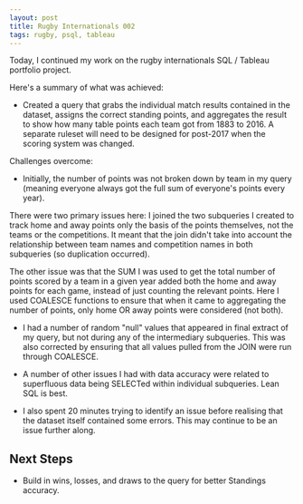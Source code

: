 ```yaml
---
layout: post
title: Rugby Internationals 002
tags: rugby, psql, tableau
---
```


Today, I continued my work on the rugby internationals SQL / Tableau portfolio project.

Here's a summary of what was achieved:
* Created a query that grabs the individual match results contained in the dataset, assigns the correct standing points, and aggregates the result to show how many table points each team got from 1883 to 2016. A separate ruleset will need to be designed for post-2017 when the scoring system was changed.

Challenges overcome:
* Initially, the number of points was not broken down by team in my query (meaning everyone always got the full sum of everyone's points every year). 

There were two primary issues here: I joined the two subqueries I created to track home and away points only the basis of the points themselves, not the teams or the competitions. It meant that the join didn't take into account the relationship between team names and competition names in both subqueries (so duplication occurred).

The other issue was that the SUM I was used to get the total number of points scored by a team in a given year added both the home and away points for each game, instead of just counting the relevant points. Here I used COALESCE functions to ensure that when it came to aggregating the number of points, only home OR away points were considered (not both).

* I had a number of random "null" values that appeared in final extract of my query, but not during any of the intermediary subqueries. This was also corrected by ensuring that all values pulled from the JOIN were run through COALESCE.

* A number of other issues I had with data accuracy were related to superfluous data being SELECTed within individual subqueries. Lean SQL is best.

* I also spent 20 minutes trying to identify an issue before realising that the dataset itself contained some errors. This may continue to be an issue further along.

## Next Steps

* Build in wins, losses, and draws to the query for better Standings accuracy.
